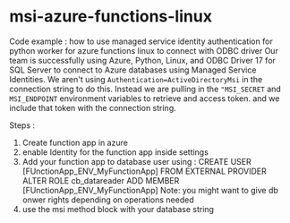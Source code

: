 # msi-azure-functions-linux
Code example : how to use managed service identity authentication for python worker for azure functions linux to connect with ODBC driver
Our team is successfully using Azure, Python, Linux, and ODBC Driver 17 for SQL Server to connect to Azure databases using Managed Service Identities.
We aren't using `Authentication=ActiveDirectoryMsi` in the connection string to do this.
Instead we are pulling in the `"MSI_SECRET` and `MSI_ENDPOINT` environment variables to retrieve and access token.
and we include that token with the connection string.

Steps :

1. Create function app in azure 
2. enable Identity for the function app inside settings
3. Add your function app to database user using :
    CREATE USER [FUnctionApp_ENV_MyFunctionApp] FROM EXTERNAL PROVIDER
    ALTER ROLE cb_datareader ADD MEMBER [FUnctionApp_ENV_MyFunctionApp]
    Note: you might want to give db onwer rights depending on operations needed
4. use the msi method block with your database string 
